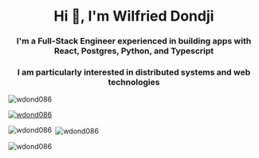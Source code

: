 <h1 align="center">Hi 👋, I'm Wilfried Dondji</h1>
<h3 align="center">I'm a Full-Stack Engineer experienced in building apps with React, Postgres, Python, and Typescript</h3>
<h3 align="center">I am particularly interested in distributed systems and web technologies</h3>

<p align="left"> <img src="https://komarev.com/ghpvc/?username=wdond086&label=Profile%20views&color=0e75b6&style=flat" alt="wdond086" /> </p>

<p align="left"> <a href="https://github.com/ryo-ma/github-profile-trophy"><img src="https://github-profile-trophy.vercel.app/?username=wdond086" alt="wdond086" /></a> </p>

<p><img align="left" src="https://github-readme-stats.vercel.app/api/top-langs?username=wdond086&show_icons=true&locale=en&layout=compact" alt="wdond086" /></p>

<p>&nbsp;<img align="center" src="https://github-readme-stats.vercel.app/api?username=wdond086&show_icons=true&locale=en" alt="wdond086" /></p>

<p><img align="center" src="https://github-readme-streak-stats.herokuapp.com/?user=wdond086&" alt="wdond086" /></p>

<!--
Twitter not for now
<p align="left"> <a href="https://twitter.com/_opeolluwa" target="blank"><img src="https://img.shields.io/twitter/follow/_opeolluwa?logo=twitter&style=for-the-badge" alt="_opeolluwa" /></a> </p>
-->
<!--
**wdond086/wdond086** is a ✨ _special_ ✨ repository because its `README.md` (this file) appears on your GitHub profile.

Here are some ideas to get you started:

- 🔭 I’m currently working on improving my problem-solving skills as a developer by getting a detailed understanding of key concepts in Software engineering. I am doing so by following a roadmaps I found online. You can track my progress on the roadmap here:

[![roadmap.sh](https://roadmap.sh/card/tall/675afdf5ecc889bb0d37b524?variant=dark)](https://roadmap.sh)

- 🌱 I’m currently learning Golang and Rust, and re-learning Data Structures and Algorithms using those languages. Why Go? It's close to Python syntactically while being more performant. Why Rust? I like its approach to handling memory safety with the concept of borrowing, and it's a low-level language which I think is essential for any engineer to know at least one of.
- 👯 I’m looking to collaborate on cool Golang/Rust-based projects aiming to solve real problems.
- 🤔 I’m looking for help with networking and making connections with experts in the field.
- 💬 Ask me about Software engineering, mechanical engineering, soccer, and music.
- 📫 How to reach me: tdondjiwilfried@hotmail.com
- ⚡ Fun fact: I have a degree in Mechanical Engineering as well.
-->
